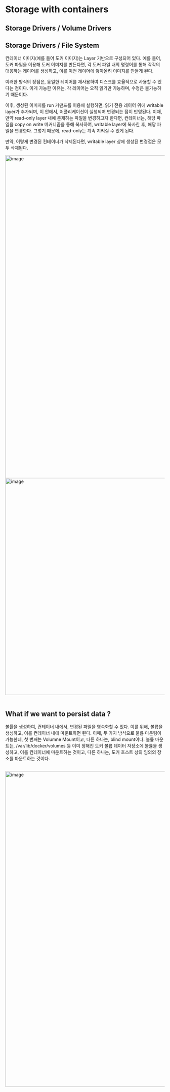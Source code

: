 # Storage with containers

## Storage Drivers / Volume Drivers

## Storage Drivers / File System

컨테이너 이미지(예를 들어 도커 이미지)는 Layer 기반으로 구성되어 있다. 예를 들어, 도커 파일을 이용해 도커 이미지를 만든다면,
각 도커 파일 내의 명령어를 통해 각각의 대응하는 레이어를 생성하고, 이를 이전 레이어에 쌓아올려 이미지를 만들게 된다.

이러한 방식의 장점은, 동일한 레이어를 재사용하여 디스크를 효율적으로 사용할 수 있다는 점이다. 이게 가능한 이유는, 각 레이어는 
오직 읽기만 가능하며, 수정은 불가능하기 때문이다.

이후, 생성된 이미지를 run 커맨드를 이용해 실행하면, 읽기 전용 레이어 위에 writable layer가 추가되며, 이 안에서, 어플리케이션이 실행되며
변경되는 점이 반영된다. 이때, 만약 read-only layer 내에 존재하는 파일을 변경하고자 한다면, 컨테이너는, 해당 파일을 copy on write 메커니즘을 통해
복사하여, writable layer에 복사한 후, 해당 파일을 변경한다. 그렇기 때문에, read-only는 계속 지켜질 수 있게 된다.

만약, 이렇게 변경된 컨테이너가 삭제된다면, writable layer 상에 생성된 변경점은 모두 삭제된다.

<img width="1770" height="1015" alt="image" src="https://github.com/user-attachments/assets/78de3ecf-c6e3-4cc3-bd40-5d9f99bbd78f" />

</br>

<img width="1300" height="682" alt="image" src="https://github.com/user-attachments/assets/bafeaa9c-bcb0-4be6-967d-58a5c22c5377" />

</br>
</br>

## What if we want to persist data ?

볼률을 생성하여, 컨테이너 내에서, 변경된 파일을 영속화할 수 있다. 이를 위해, 볼륨을 생성하고, 이를 컨테이너 내에 마운트하면 된다.
이때, 두 가지 방식으로 불륨 마운팅이 가능한데, 첫 번째는 Volumne Mount이고, 다른 하나는, blind mount이다. 볼륨 마운트는, /var/lib/docker/volumes 등 이미 정해진
도커 볼륨 데이터 저장소에 볼륨을 생성하고, 이를 컨테이너에 마운트하는 것이고, 다른 하나는, 도커 호스트 상의 임의의 장소를 마운트하는 것이다.

</br>

<img width="1667" height="992" alt="image" src="https://github.com/user-attachments/assets/0a9a30b7-4348-43c7-9898-e6a7f31410c3" />

